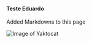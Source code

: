 #### Teste Eduardo


Added Markdowns to this page



![Image of Yaktocat](https://octodex.github.com/images/yaktocat.png)
